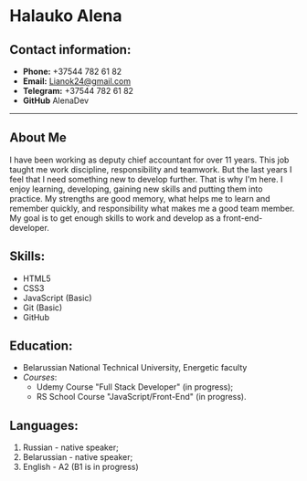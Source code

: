 # Halauko Alena  

## Contact information:

* __Phone:__ +37544 782 61 82
* __Email:__ Lianok24@gmail.com
* __Telegram:__ +37544 782 61 82
* __GitHub__ AlenaDev

---

## About Me

I have been working as deputy chief accountant for over 11 years. This job taught me work discipline, responsibility and teamwork. But the last years I feel that I need something new to develop further. That is why I'm here. I enjoy learning, developing, gaining new skills and putting them into practice. My strengths are good memory, what helps me to learn and remember quickly, and responsibility what makes me a good team member. My goal is to get enough skills to work and develop as a front-end-developer.

## Skills:

+ HTML5
+ CSS3
+ JavaScript (Basic)
+ Git (Basic)
+ GitHub

## Education:

* Belarussian National Technical University, Energetic faculty
* _Courses_:
    * Udemy Course "Full Stack Developer" (in progress);
    * RS School Course "JavaScript/Front-End" (in progress).

## Languages:

1. Russian - native speaker;
2. Belarussian - native speaker;
3. English - A2 (B1 is in progress)